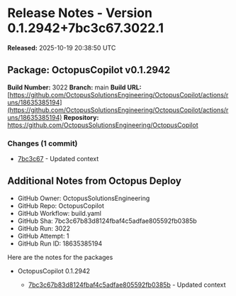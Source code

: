 # Release Notes - Version 0.1.2942+7bc3c67.3022.1

**Released:** 2025-10-19 20:38:50 UTC

## Package: OctopusCopilot v0.1.2942
**Build Number:** 3022
**Branch:** main
**Build URL:** [https://github.com/OctopusSolutionsEngineering/OctopusCopilot/actions/runs/18635385194](https://github.com/OctopusSolutionsEngineering/OctopusCopilot/actions/runs/18635385194)
**Repository:** https://github.com/OctopusSolutionsEngineering/OctopusCopilot

### Changes (1 commit)
- [7bc3c67](https://github.com/OctopusSolutionsEngineering/OctopusCopilot/commit/7bc3c67b83d8124fbaf4c5adfae805592fb0385b) - Updated context

## Additional Notes from Octopus Deploy
* GitHub Owner: OctopusSolutionsEngineering
* GitHub Repo: OctopusCopilot
* GitHub Workflow: build.yaml
* GitHub Sha: 7bc3c67b83d8124fbaf4c5adfae805592fb0385b
* GitHub Run: 3022
* GitHub Attempt: 1
* GitHub Run ID: 18635385194

Here are the notes for the packages

- OctopusCopilot 0.1.2942

    - [7bc3c67b83d8124fbaf4c5adfae805592fb0385b](https://github.com/OctopusSolutionsEngineering/OctopusCopilot/commit/7bc3c67b83d8124fbaf4c5adfae805592fb0385b) - Updated context



